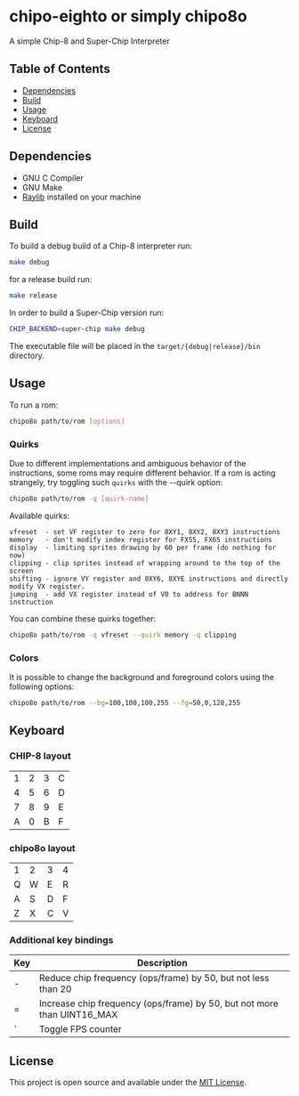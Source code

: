 # chipo-eighto or simply chipo8o
A simple Chip-8 and Super-Chip Interpreter

## Table of Contents

- [Dependencies](#dependencies)
- [Build](#build)
- [Usage](#usage)
- [Keyboard](#keyboard)
- [License](#license)

## Dependencies
* GNU C Compiler
* GNU Make
* [Raylib](https://www.raylib.com/index.html) installed on your machine

## Build
To build a debug build of a Chip-8 interpreter run:
```bash
make debug
```
for a release build run:
```bash
make release
```
In order to build a Super-Chip version run:
```bash
CHIP_BACKEND=super-chip make debug
```

The executable file will be placed in the `target/{debug|release}/bin` directory.
## Usage
To run a rom:
```bash
chipo8o path/to/rom [options]
```

### Quirks
Due to different implementations and ambiguous behavior of the instructions, some roms may require different behavior. If a rom is acting strangely, try toggling such `quirks` with the --quirk option:
```bash
chipo8o path/to/rom -q [quirk-name]
```
Available quirks:
```
vfreset  - set VF register to zero for 8XY1, 8XY2, 8XY3 instructions
memory   - don't modify index register for FX55, FX65 instructions
display  - limiting sprites drawing by 60 per frame (do nothing for now)
clipping - clip sprites instead of wrapping around to the top of the screen
shifting - ignore VY register and 8XY6, 8XYE instructions and directly modify VX register.
jumping  - add VX register instead of V0 to address for BNNN instruction
```
You can combine these quirks together:
```bash
chipo8o path/to/rom -q vfreset --quirk memory -q clipping
```

### Colors
It is possible to change the background and foreground colors using the following options:
```bash
chipo8o path/to/rom --bg=100,100,100,255 --fg=50,0,128,255
```

## Keyboard
### CHIP-8 layout
|   |   |   |   |
|---|---|---|---|
| 1 | 2 | 3 | C |
| 4 | 5 | 6 | D |
| 7 | 8 | 9 | E |
| A | 0 | B | F |

### chipo8o layout
|   |   |   |   |
|---|---|---|---|
| 1 | 2 | 3 | 4 |
| Q | W | E | R |
| A | S | D | F |
| Z | X | C | V |

### Additional key bindings
| Key | Description |
|-----|-------------|
|  -  | Reduce chip frequency (ops/frame) by 50, but not less than 20 |
|  =  | Increase chip frequency (ops/frame) by 50, but not more than UINT16_MAX |
|  `  | Toggle FPS counter |

## License
This project is open source and available under the [MIT License](LICENSE).
